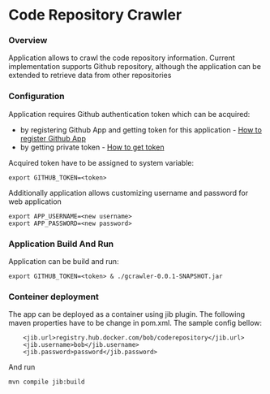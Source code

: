 # Code Repository Crawler

### Overview
Application allows to crawl the code repository information. Current implementation supports Github repository,
although the application can be extended to retrieve data from other repositories

### Configuration
Application requires Github authentication token which can be acquired:
* by registering Github App and getting token for this application - [How to register Github App](https://docs.github.com/en/developers/apps/building-github-apps/creating-a-github-app)
* by getting private token - [How to get token](https://docs.github.com/en/authentication/keeping-your-account-and-data-secure/creating-a-personal-access-token)

Acquired token have to be assigned to system variable:
```
export GITHUB_TOKEN=<token>
```
Additionally application allows customizing username and password for web application

```
export APP_USERNAME=<new username>
export APP_PASSWORD=<new password>
```

### Application Build And Run
Application can be build and run:
```
export GITHUB_TOKEN=<token> & ./gcrawler-0.0.1-SNAPSHOT.jar
```

### Conteiner deployment
The app can be deployed as a container using jib plugin. The following maven properties
have to be change in pom.xml. The sample config bellow:
```
	<jib.url>registry.hub.docker.com/bob/coderepository</jib.url>
	<jib.username>bob</jib.username>
	<jib.password>password</jib.password>
```
And run
```
mvn compile jib:build
```




